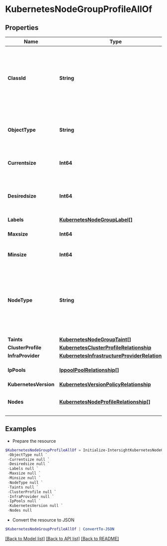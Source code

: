 # KubernetesNodeGroupProfileAllOf
## Properties

Name | Type | Description | Notes
------------ | ------------- | ------------- | -------------
**ClassId** | **String** | The fully-qualified name of the instantiated, concrete type. This property is used as a discriminator to identify the type of the payload when marshaling and unmarshaling data. | [default to "kubernetes.NodeGroupProfile"]
**ObjectType** | **String** | The fully-qualified name of the instantiated, concrete type. The value should be the same as the &#39;ClassId&#39; property. | [default to "kubernetes.NodeGroupProfile"]
**Currentsize** | **Int64** | Current number of nodes in this node group at any given point in time. | [optional] 
**Desiredsize** | **Int64** | Desired number of nodes in this node group, same as minsize initially and is updated by the auto-scaler. | [optional] [default to 3]
**Labels** | [**KubernetesNodeGroupLabel[]**](KubernetesNodeGroupLabel.md) |  | [optional] 
**Maxsize** | **Int64** | Maximum number of nodes desired in this node group. | [optional] 
**Minsize** | **Int64** | Minimum number of nodes desired in this node group. | [optional] 
**NodeType** | **String** | The node type Master, Worker or EmbeddedMaster. * &#x60;Worker&#x60; - Node will be marked as a worker node. * &#x60;Master&#x60; - Node will be marked as a master node. * &#x60;EmbeddedMaster&#x60; - Node will be both a master and a worker. | [optional] [default to "Worker"]
**Taints** | [**KubernetesNodeGroupTaint[]**](KubernetesNodeGroupTaint.md) |  | [optional] 
**ClusterProfile** | [**KubernetesClusterProfileRelationship**](KubernetesClusterProfileRelationship.md) |  | [optional] 
**InfraProvider** | [**KubernetesInfrastructureProviderRelationship**](KubernetesInfrastructureProviderRelationship.md) |  | [optional] 
**IpPools** | [**IppoolPoolRelationship[]**](IppoolPoolRelationship.md) | An array of relationships to ippoolPool resources. | [optional] 
**KubernetesVersion** | [**KubernetesVersionPolicyRelationship**](KubernetesVersionPolicyRelationship.md) |  | [optional] 
**Nodes** | [**KubernetesNodeProfileRelationship[]**](KubernetesNodeProfileRelationship.md) | An array of relationships to kubernetesNodeProfile resources. | [optional] 

## Examples

- Prepare the resource
```powershell
$KubernetesNodeGroupProfileAllOf = Initialize-IntersightKubernetesNodeGroupProfileAllOf  -ClassId null `
 -ObjectType null `
 -Currentsize null `
 -Desiredsize null `
 -Labels null `
 -Maxsize null `
 -Minsize null `
 -NodeType null `
 -Taints null `
 -ClusterProfile null `
 -InfraProvider null `
 -IpPools null `
 -KubernetesVersion null `
 -Nodes null
```

- Convert the resource to JSON
```powershell
$KubernetesNodeGroupProfileAllOf | ConvertTo-JSON
```

[[Back to Model list]](../README.md#documentation-for-models) [[Back to API list]](../README.md#documentation-for-api-endpoints) [[Back to README]](../README.md)

